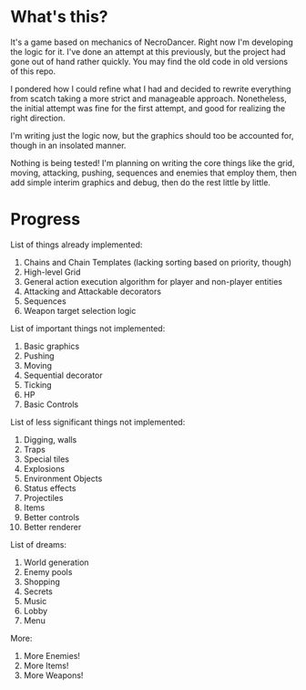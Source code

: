 # What's this?

It's a game based on mechanics of NecroDancer. Right now I'm developing the logic for it. I've done an attempt at this previously, but the project had gone out of hand rather quickly. You may find the old code in old versions of this repo.

I pondered how I could refine what I had and decided to rewrite everything from scatch taking a more strict and manageable approach. Nonetheless, the initial attempt was fine for the first attempt, and good for realizing the right direction.

I'm writing just the logic now, but the graphics should too be accounted for, though in an insolated manner.

Nothing is being tested! I'm planning on writing the core things like the grid, moving, attacking, pushing, sequences and enemies that employ them, then add simple interim graphics and debug, then do the rest little by little. 

# Progress

List of things already implemented:
1. Chains and Chain Templates (lacking sorting based on priority, though)
2. High-level Grid
3. General action execution algorithm for player and non-player entities
4. Attacking and Attackable decorators
5. Sequences
6. Weapon target selection logic

List of important things not implemented:
1. Basic graphics
2. Pushing
3. Moving
4. Sequential decorator
5. Ticking
6. HP
6. Basic Controls

List of less significant things not implemented:
1. Digging, walls
2. Traps
3. Special tiles
4. Explosions
5. Environment Objects
6. Status effects
7. Projectiles
8. Items
10. Better controls
9. Better renderer

List of dreams:
1. World generation
2. Enemy pools
3. Shopping
4. Secrets
5. Music
6. Lobby
7. Menu

More:
1. More Enemies!
2. More Items!
3. More Weapons!






